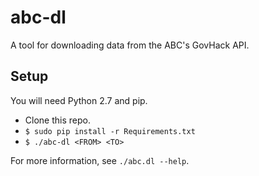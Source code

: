 # abc-dl
A tool for downloading data from the ABC's GovHack API.

## Setup

You will need Python 2.7 and pip.

* Clone this repo.
* `$ sudo pip install -r Requirements.txt`
* `$ ./abc-dl <FROM> <TO>`
    
For more information, see `./abc.dl --help`.

